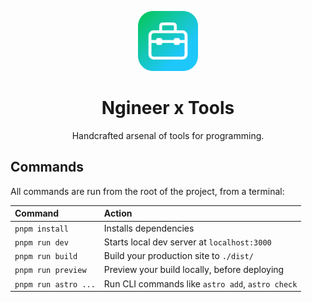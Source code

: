 <p align="center">
  <img src="public/icon.svg" width="96" />
</p>

<h1 align="center">Ngineer x Tools</h1>

<p align="center">Handcrafted arsenal of tools for programming.</p>

## Commands

All commands are run from the root of the project, from a terminal:

| Command              | Action                                           |
| :------------------- | :----------------------------------------------- |
| `pnpm install`       | Installs dependencies                            |
| `pnpm run dev`       | Starts local dev server at `localhost:3000`      |
| `pnpm run build`     | Build your production site to `./dist/`          |
| `pnpm run preview`   | Preview your build locally, before deploying     |
| `pnpm run astro ...` | Run CLI commands like `astro add`, `astro check` |
